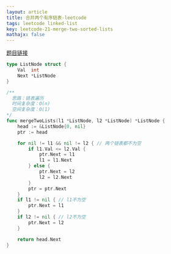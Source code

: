 ```yaml
---
layout: article
title: 合并两个有序链表-leetcode
tags: leetcode linked-list
key: leetcode-21-merge-two-sorted-lists
mathajx: false
---
```


<!--more-->

[题目链接](https://leetcode-cn.com/problems/merge-two-sorted-lists/description/)

```go
type ListNode struct {
    Val  int
    Next *ListNode
}

/**
  思路：链表遍历
  时间复杂度：O(n)
  空间复杂度：O(1)
*/
func mergeTwoLists(l1 *ListNode, l2 *ListNode) *ListNode {
    head := &ListNode{0, nil}
    ptr := head

    for nil != l1 && nil != l2 { // 两个链表都不为空
        if l1.Val <= l2.Val {
            ptr.Next = l1
            l1 = l1.Next
        } else {
            ptr.Next = l2
            l2 = l2.Next
        }
        ptr = ptr.Next
    }
    if l1 != nil { // l1不为空
        ptr.Next = l1
    }
    if l2 != nil { // l2不为空
        ptr.Next = l2
    }

    return head.Next
}
```
